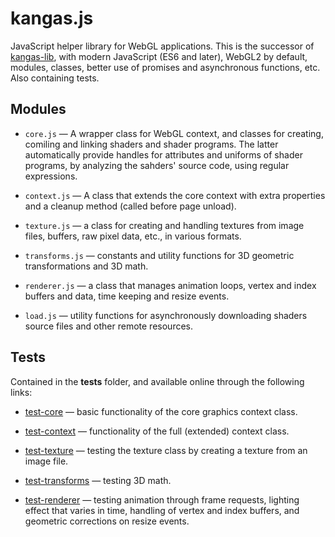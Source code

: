# kangas.js
JavaScript helper library for WebGL applications.
This is the successor of [kangas-lib](https://github.com/idofilin/kangas-lib), with modern 
JavaScript (ES6 and later), WebGL2 by default, modules, classes, better use of promises and asynchronous functions, etc. Also containing tests.

Modules
--
- `core.js` &mdash; A wrapper class for WebGL context, and classes for
  creating, comiling and linking shaders and shader programs.
  The latter automatically provide handles for attributes and
  uniforms of shader programs, by analyzing the sahders'
  source code, using regular expressions.

- `context.js` &mdash; A class that extends the core context
  with extra properties and a cleanup method (called before page
  unload).

- `texture.js` &mdash; a class for creating and handling textures
  from image files, buffers, raw pixel data, etc., in various formats.

- `transforms.js` &mdash; constants and utility functions for 3D
  geometric transformations and 3D math.
  
- `renderer.js` &mdash; a class that manages animation loops, vertex
  and index buffers and data, time keeping and resize events.

- `load.js` &mdash; utility functions for asynchronously downloading
  shaders source files and other remote resources.

Tests
--
Contained in the __tests__ folder, and available online through the
following links:

- [test-core](https://filin.fi/kangas.js/tests/test-core.html)
  &mdash;
  basic functionality of the core graphics context class. 

- [test-context](https://filin.fi/kangas.js/tests/test-context.html)
  &mdash; functionality of the full (extended) context class.

- [test-texture](https://filin.fi/kangas.js/tests/test-texture.html)
  &mdash; testing the texture class by creating a texture from an image
  file.

- [test-transforms](https://filin.fi/kangas.js/tests/test-transforms.html)
  &mdash; testing 3D math. 

- [test-renderer](https://filin.fi/kangas.js/tests/test-renderer.html)
  &mdash;  testing animation through frame requests, lighting effect
  that varies in time, handling of vertex and index buffers, and
  geometric corrections on resize events.
